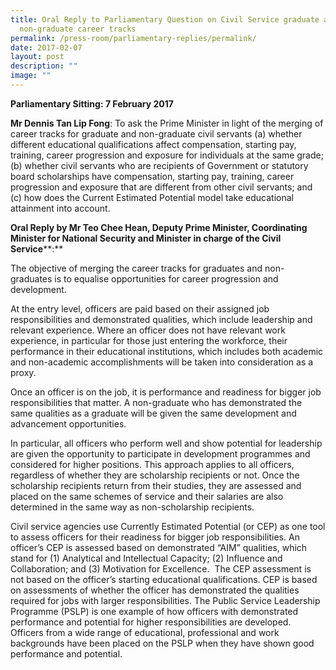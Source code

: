 ```yaml
---
title: Oral Reply to Parliamentary Question on Civil Service graduate and
  non‑graduate career tracks
permalink: /press-room/parliamentary-replies/permalink/
date: 2017-02-07
layout: post
description: ""
image: ""
---
```

**Parliamentary Sitting: 7 February 2017**  
  
**Mr Dennis Tan Lip Fong**: To ask the Prime Minister in light of the merging of career tracks for graduate and non-graduate civil servants (a) whether different educational qualifications affect compensation, starting pay, training, career progression and exposure for individuals at the same grade; (b) whether civil servants who are recipients of Government or statutory board scholarships have compensation, starting pay, training, career progression and exposure that are different from other civil servants; and (c) how does the Current Estimated Potential model take educational attainment into account.   
  
**Oral Reply by Mr Teo Chee Hean, Deputy Prime Minister, Coordinating Minister for National Security and Minister in charge of the Civil Service****:**  
  
The objective of merging the career tracks for graduates and non-graduates is to equalise opportunities for career progression and development.   
  
At the entry level, officers are paid based on their assigned job responsibilities and demonstrated qualities, which include leadership and relevant experience. Where an officer does not have relevant work experience, in particular for those just entering the workforce, their performance in their educational institutions, which includes both academic and non-academic accomplishments will be taken into consideration as a proxy.  
  
Once an officer is on the job, it is performance and readiness for bigger job responsibilities that matter. A non-graduate who has demonstrated the same qualities as a graduate will be given the same development and advancement opportunities.   
  
In particular, all officers who perform well and show potential for leadership are given the opportunity to participate in development programmes and considered for higher positions. This approach applies to all officers, regardless of whether they are scholarship recipients or not. Once the scholarship recipients return from their studies, they are assessed and placed on the same schemes of service and their salaries are also determined in the same way as non-scholarship recipients.  
  
Civil service agencies use Currently Estimated Potential (or CEP) as one tool to assess officers for their readiness for bigger job responsibilities. An officer’s CEP is assessed based on demonstrated “AIM” qualities, which stand for (1) Analytical and Intellectual Capacity; (2) Influence and Collaboration; and (3) Motivation for Excellence.  The CEP assessment is not based on the officer’s starting educational qualifications. CEP is based on assessments of whether the officer has demonstrated the qualities required for jobs with larger responsibilities. The Public Service Leadership Programme (PSLP) is one example of how officers with demonstrated performance and potential for higher responsibilities are developed. Officers from a wide range of educational, professional and work backgrounds have been placed on the PSLP when they have shown good performance and potential.